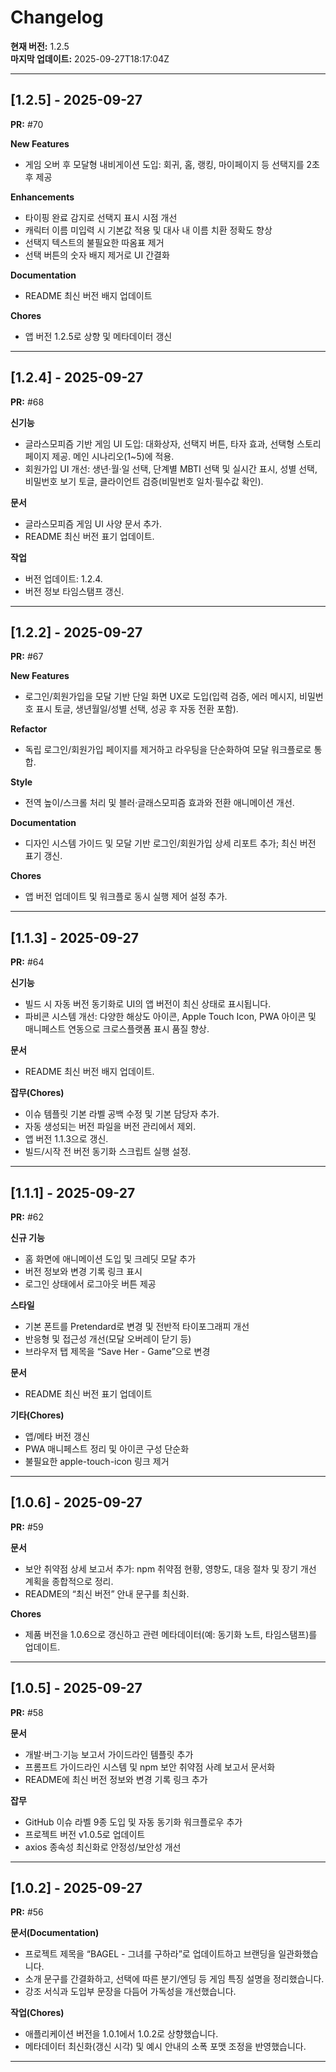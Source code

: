 # Changelog

**현재 버전:** 1.2.5  
**마지막 업데이트:** 2025-09-27T18:17:04Z  

---

## [1.2.5] - 2025-09-27

**PR:** #70  

**New Features**
- 게임 오버 후 모달형 내비게이션 도입: 회귀, 홈, 랭킹, 마이페이지 등 선택지를 2초 후 제공

**Enhancements**
- 타이핑 완료 감지로 선택지 표시 시점 개선
- 캐릭터 이름 미입력 시 기본값 적용 및 대사 내 이름 치환 정확도 향상
- 선택지 텍스트의 불필요한 따옴표 제거
- 선택 버튼의 숫자 배지 제거로 UI 간결화

**Documentation**
- README 최신 버전 배지 업데이트

**Chores**
- 앱 버전 1.2.5로 상향 및 메타데이터 갱신

---

## [1.2.4] - 2025-09-27

**PR:** #68  

**신기능**
- 글라스모피즘 기반 게임 UI 도입: 대화상자, 선택지 버튼, 타자 효과, 선택형 스토리 페이지 제공. 메인 시나리오(1~5)에 적용.
- 회원가입 UI 개선: 생년·월·일 선택, 단계별 MBTI 선택 및 실시간 표시, 성별 선택, 비밀번호 보기 토글, 클라이언트 검증(비밀번호 일치·필수값 확인).

**문서**
- 글라스모피즘 게임 UI 사양 문서 추가.
- README 최신 버전 표기 업데이트.

**작업**
- 버전 업데이트: 1.2.4.
- 버전 정보 타임스탬프 갱신.

---

## [1.2.2] - 2025-09-27

**PR:** #67  

**New Features**
- 로그인/회원가입을 모달 기반 단일 화면 UX로 도입(입력 검증, 에러 메시지, 비밀번호 표시 토글, 생년월일/성별 선택, 성공 후 자동 전환 포함).

**Refactor**
- 독립 로그인/회원가입 페이지를 제거하고 라우팅을 단순화하여 모달 워크플로로 통합.

**Style**
- 전역 높이/스크롤 처리 및 블러·글래스모피즘 효과와 전환 애니메이션 개선.

**Documentation**
- 디자인 시스템 가이드 및 모달 기반 로그인/회원가입 상세 리포트 추가; 최신 버전 표기 갱신.

**Chores**
- 앱 버전 업데이트 및 워크플로 동시 실행 제어 설정 추가.

---

## [1.1.3] - 2025-09-27

**PR:** #64  

**신기능**
- 빌드 시 자동 버전 동기화로 UI의 앱 버전이 최신 상태로 표시됩니다.
- 파비콘 시스템 개선: 다양한 해상도 아이콘, Apple Touch Icon, PWA 아이콘 및 매니페스트 연동으로 크로스플랫폼 표시 품질 향상.

**문서**
- README 최신 버전 배지 업데이트.

**잡무(Chores)**
- 이슈 템플릿 기본 라벨 공백 수정 및 기본 담당자 추가.
- 자동 생성되는 버전 파일을 버전 관리에서 제외.
- 앱 버전 1.1.3으로 갱신.
- 빌드/시작 전 버전 동기화 스크립트 실행 설정.

---

## [1.1.1] - 2025-09-27

**PR:** #62  

**신규 기능**
- 홈 화면에 애니메이션 도입 및 크레딧 모달 추가
- 버전 정보와 변경 기록 링크 표시
- 로그인 상태에서 로그아웃 버튼 제공

**스타일**
- 기본 폰트를 Pretendard로 변경 및 전반적 타이포그래피 개선
- 반응형 및 접근성 개선(모달 오버레이 닫기 등)
- 브라우저 탭 제목을 “Save Her - Game”으로 변경

**문서**
- README 최신 버전 표기 업데이트

**기타(Chores)**
- 앱/메타 버전 갱신
- PWA 매니페스트 정리 및 아이콘 구성 단순화
- 불필요한 apple-touch-icon 링크 제거

---

## [1.0.6] - 2025-09-27

**PR:** #59  

**문서**
- 보안 취약점 상세 보고서 추가: npm 취약점 현황, 영향도, 대응 절차 및 장기 개선 계획을 종합적으로 정리.
- README의 “최신 버전” 안내 문구를 최신화.

**Chores**
- 제품 버전을 1.0.6으로 갱신하고 관련 메타데이터(예: 동기화 노트, 타임스탬프)를 업데이트.

---

## [1.0.5] - 2025-09-27

**PR:** #58  

**문서**
- 개발·버그·기능 보고서 가이드라인 템플릿 추가
- 프롬프트 가이드라인 시스템 및 npm 보안 취약점 사례 보고서 문서화
- README에 최신 버전 정보와 변경 기록 링크 추가

**잡무**
- GitHub 이슈 라벨 9종 도입 및 자동 동기화 워크플로우 추가
- 프로젝트 버전 v1.0.5로 업데이트
- axios 종속성 최신화로 안정성/보안성 개선

---

## [1.0.2] - 2025-09-27

**PR:** #56  

**문서(Documentation)**
- 프로젝트 제목을 “BAGEL - 그녀를 구하라”로 업데이트하고 브랜딩을 일관화했습니다.
- 소개 문구를 간결화하고, 선택에 따른 분기/엔딩 등 게임 특징 설명을 정리했습니다.
- 강조 서식과 도입부 문장을 다듬어 가독성을 개선했습니다.

**작업(Chores)**
- 애플리케이션 버전을 1.0.1에서 1.0.2로 상향했습니다.
- 메타데이터 최신화(갱신 시각) 및 예시 안내의 소폭 포맷 조정을 반영했습니다.

---

